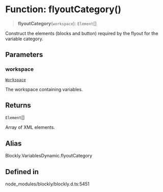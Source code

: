 # Function: flyoutCategory()

> **flyoutCategory**(`workspace`): `Element`[]

Construct the elements (blocks and button) required by the flyout for the
variable category.

## Parameters

### workspace

[`Workspace`](../../classes/Workspace.md)

The workspace containing variables.

## Returns

`Element`[]

Array of XML elements.

## Alias

Blockly.VariablesDynamic.flyoutCategory

## Defined in

node_modules/blockly/blockly.d.ts:5451
